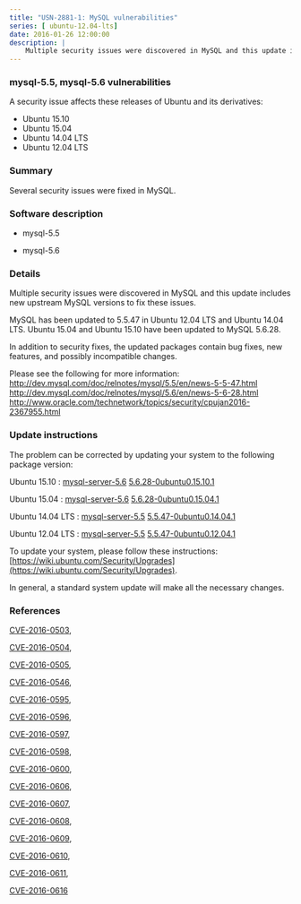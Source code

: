 ```yaml
---
title: "USN-2881-1: MySQL vulnerabilities"
series: [ ubuntu-12.04-lts]
date: 2016-01-26 12:00:00
description: |
    Multiple security issues were discovered in MySQL and this update includes new upstream MySQL versions to fix these issues.
--- 
```

 
### mysql-5.5, mysql-5.6 vulnerabilities

A security issue affects these releases of Ubuntu and its derivatives:

* Ubuntu 15.10
* Ubuntu 15.04
* Ubuntu 14.04 LTS
* Ubuntu 12.04 LTS

### Summary

Several security issues were fixed in MySQL. 

### Software description

* mysql-5.5 

* mysql-5.6 

### Details

Multiple security issues were discovered in MySQL and this update includes new upstream MySQL versions to fix these issues.

MySQL has been updated to 5.5.47 in Ubuntu 12.04 LTS and Ubuntu 14.04 LTS. Ubuntu 15.04 and Ubuntu 15.10 have been updated to MySQL 5.6.28.

In addition to security fixes, the updated packages contain bug fixes, new features, and possibly incompatible changes.

Please see the following for more information: http://dev.mysql.com/doc/relnotes/mysql/5.5/en/news-5-5-47.html http://dev.mysql.com/doc/relnotes/mysql/5.6/en/news-5-6-28.html http://www.oracle.com/technetwork/topics/security/cpujan2016-2367955.html 

### Update instructions

The problem can be corrected by updating your system to the following package version:

Ubuntu 15.10
 : [mysql-server-5.6](https://launchpad.net/ubuntu/+source/mysql-5.6) <span> [5.6.28-0ubuntu0.15.10.1](https://launchpad.net/ubuntu/+source/mysql-5.6/5.6.28-0ubuntu0.15.10.1) </span> 

Ubuntu 15.04
 : [mysql-server-5.6](https://launchpad.net/ubuntu/+source/mysql-5.6) <span> [5.6.28-0ubuntu0.15.04.1](https://launchpad.net/ubuntu/+source/mysql-5.6/5.6.28-0ubuntu0.15.04.1) </span> 

Ubuntu 14.04 LTS
 : [mysql-server-5.5](https://launchpad.net/ubuntu/+source/mysql-5.5) <span> [5.5.47-0ubuntu0.14.04.1](https://launchpad.net/ubuntu/+source/mysql-5.5/5.5.47-0ubuntu0.14.04.1) </span> 

Ubuntu 12.04 LTS
 : [mysql-server-5.5](https://launchpad.net/ubuntu/+source/mysql-5.5) <span> [5.5.47-0ubuntu0.12.04.1](https://launchpad.net/ubuntu/+source/mysql-5.5/5.5.47-0ubuntu0.12.04.1) </span> 

To update your system, please follow these instructions: [https://wiki.ubuntu.com/Security/Upgrades](https://wiki.ubuntu.com/Security/Upgrades).

In general, a standard system update will make all the necessary changes. 

### References

 [CVE-2016-0503](http://people.ubuntu.com/~ubuntu-security/cve/CVE-2016-0503), 

 [CVE-2016-0504](http://people.ubuntu.com/~ubuntu-security/cve/CVE-2016-0504), 

 [CVE-2016-0505](http://people.ubuntu.com/~ubuntu-security/cve/CVE-2016-0505), 

 [CVE-2016-0546](http://people.ubuntu.com/~ubuntu-security/cve/CVE-2016-0546), 

 [CVE-2016-0595](http://people.ubuntu.com/~ubuntu-security/cve/CVE-2016-0595), 

 [CVE-2016-0596](http://people.ubuntu.com/~ubuntu-security/cve/CVE-2016-0596), 

 [CVE-2016-0597](http://people.ubuntu.com/~ubuntu-security/cve/CVE-2016-0597), 

 [CVE-2016-0598](http://people.ubuntu.com/~ubuntu-security/cve/CVE-2016-0598), 

 [CVE-2016-0600](http://people.ubuntu.com/~ubuntu-security/cve/CVE-2016-0600), 

 [CVE-2016-0606](http://people.ubuntu.com/~ubuntu-security/cve/CVE-2016-0606), 

 [CVE-2016-0607](http://people.ubuntu.com/~ubuntu-security/cve/CVE-2016-0607), 

 [CVE-2016-0608](http://people.ubuntu.com/~ubuntu-security/cve/CVE-2016-0608), 

 [CVE-2016-0609](http://people.ubuntu.com/~ubuntu-security/cve/CVE-2016-0609), 

 [CVE-2016-0610](http://people.ubuntu.com/~ubuntu-security/cve/CVE-2016-0610), 

 [CVE-2016-0611](http://people.ubuntu.com/~ubuntu-security/cve/CVE-2016-0611), 

 [CVE-2016-0616](http://people.ubuntu.com/~ubuntu-security/cve/CVE-2016-0616)
 
